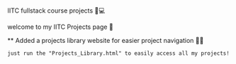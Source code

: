 IITC fullstack course projects 🌠💻

welcome to my IITC Projects page 🤗

** Added a projects library website for easier project navigation 📃🧭
    
    just run the "Projects_Library.html" to easily access all my projects!
